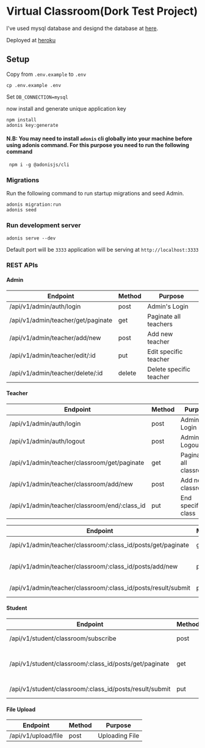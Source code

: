 # Virtual Classroom(Dork Test Project)

I've used mysql database and designd the database at [here](https://dbdiagram.io/d/61a692908c901501c0da2e69).

Deployed at [heroku](https://virtual-classroomm.herokuapp.com/)
## Setup

Copy from `.env.example` to `.env`

```
cp .env.example .env
```

Set `DB_CONNECTION=mysql`

now install and generate unique application key

```
npm install
adonis key:generate
```

#### N.B: You may need to install `adonis` cli globally into your machine before using adonis command. For this purpose you need to run the following command

```
 npm i -g @adonisjs/cli
```

### Migrations

Run the following command to run startup migrations and seed Admin.

```
adonis migration:run
adonis seed
```

### Run development server

```
adonis serve --dev
```

Default port will be `3333`
application will be serving at `http://localhost:3333`

### REST APIs

#### Admin

| Endpoint                           | Method | Purpose                 |
| ---------------------------------- | ------ | ----------------------- |
| /api/v1/admin/auth/login           | post   | Admin's Login           |
| /api/v1/admin/teacher/get/paginate | get    | Paginate all teachers   |
| /api/v1/admin/teacher/add/new      | post   | Add new teacher         |
| /api/v1/admin/teacher/edit/:id     | put    | Edit specific teacher   |
| /api/v1/admin/teacher/delete/:id   | delete | Delete specific teacher |

#### Teacher

| Endpoint                                      | Method | Purpose                 |
| --------------------------------------------- | ------ | ----------------------- |
| /api/v1/admin/auth/login                      | post   | Admin's Login           |
| /api/v1/admin/auth/logout                     | post   | Admin's Logout          |
| /api/v1/admin/teacher/classroom/get/paginate  | get    | Paginate all classrooms |
| /api/v1/admin/teacher/classroom/add/new       | post   | Add new classroom       |
| /api/v1/admin/teacher/classroom/end/:class_id | put    | End specific class      |

| Endpoint                                                      | Method | Purpose                                    |
| ------------------------------------------------------------- | ------ | ------------------------------------------ |
| /api/v1/admin/teacher/classroom/:class_id/posts/get/paginate  | get    | Paginate all posts of a classroom          |
| /api/v1/admin/teacher/classroom/:class_id/posts/add/new       | post   | Add new post(Exam/Assignment) in classroom |
| /api/v1/admin/teacher/classroom/:class_id/posts/result/submit | put    | Submit result of a post in a classroom     |

#### Student

| Endpoint                                                | Method | Purpose                        |
| ------------------------------------------------------- | ------ | ------------------------------ |
| /api/v1/student/classroom/subscribe                     | post   | Subscribe into a class         |
| /api/v1/student/classroom/:class_id/posts/get/paginate  | get    | Get upcoming Exam / Asignments |
| /api/v1/student/classroom/:class_id/posts/result/submit | put    | Submit Answer                  |

#### File Upload

| Endpoint            | Method | Purpose        |
| ------------------- | ------ | -------------- |
| /api/v1/upload/file | post   | Uploading File |
